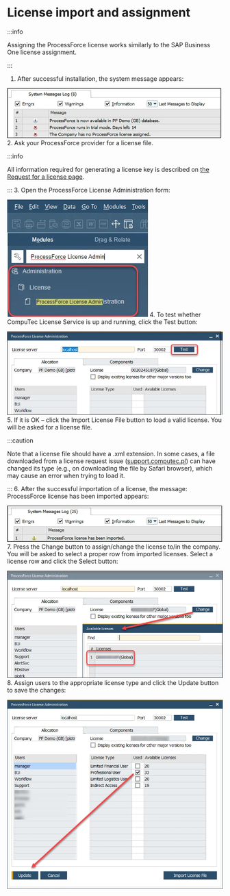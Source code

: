 # License import and assignment

:::info

Assigning the ProcessForce license works similarly to the SAP Business One license assignment.

:::

1. After successful installation, the system message appears:

![System Message](./media/system-message-installation.webp) 2. Ask your ProcessForce provider for a license file.

:::info

All information required for generating a license key is described on [the Request for a license page](./license-request.md).

::: 3. Open the ProcessForce License Administration form:

![License Administration](./media/license-administration.webp) 4. To test whether CompuTec License Service is up and running, click the Test button:

![License connection](./media/license-connection-test.webp) 5. If it is OK – click the Import License File button to load a valid license. You will be asked for a license file.

:::caution

Note that a license file should have a .xml extension. In some cases, a file downloaded from a license request issue ([support.computec.pl](https://support.computec.pl)) can have changed its type (e.g., on downloading the file by Safari browser), which may cause an error when trying to load it.

::: 6. After the successful importation of a license, the message: ProcessForce license has been imported appears:

![System Message](./media/license-assignment-message.webp) 7. Press the Change button to assign/change the license to/in the company. You will be asked to select a proper row from imported licenses. Select a license row and click the Select button:

![License change](./media/license-assignment.webp) 8. Assign users to the appropriate license type and click the Update button to save the changes:

![License assignment](./media/license-user-assign.webp)
